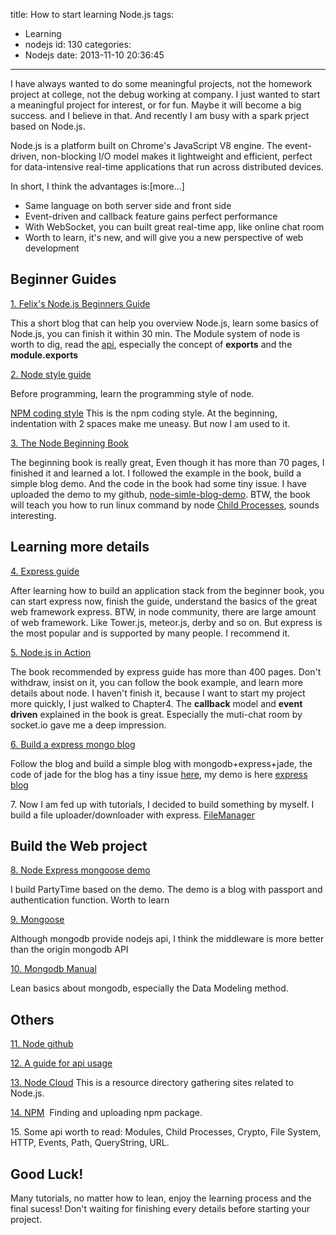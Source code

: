 title: How to start learning Node.js
tags:
  - Learning
  - nodejs
id: 130
categories:
  - Nodejs
date: 2013-11-10 20:36:45
---

I have always wanted to do some meaningful projects, not the homework project at college, not the debug working at company. I just wanted to start a meaningful project for interest, or for fun. Maybe it will become a big success. and I believe in that. And recently I am busy with a spark prject based on Node.js.

Node.js is a platform built on Chrome's JavaScript V8 engine. The event-driven, non-blocking I/O model makes it lightweight and efficient, perfect for data-intensive real-time applications that run across distributed devices.

In short, I think the advantages is:[more...]

*   Same language on both server side and front side
*   Event-driven and callback feature gains perfect performance
*   With WebSocket, you can built great real-time app, like online chat room
*   Worth to learn, it's new, and will give you a new perspective of web development

## Beginner Guides

[1\. Felix's Node.js Beginners Guide](http://nodeguide.com/beginner.html)

This a short blog that can help you overview Node.js, learn some basics of Node.js, you can finish it within 30 min.
The Module system of node is worth to dig, read the [api](http://nodejs.org/api/modules.html), especially the concept of **exports** and the **module.exports**

[2\. Node style guide](http://nodeguide.com/style.html#class-names)

Before programming, learn the programming style of node.

[NPM coding style](https://npmjs.org/doc/coding-style.html)
This is the npm coding style. At the beginning, indentation with 2 spaces make me uneasy. But now I am used to it.

[3\. The Node Beginning Book](http://www.nodebeginner.org/)

The beginning book is really great, Even though it has more than 70 pages, I finished it and learned a lot. I followed the example in the book, build a simple blog demo. And the code in the book had some tiny issue. I have uploaded the demo to my github, [node-simle-blog-demo](https://github.com/lgrcyanny/nodedemo).
BTW, the book will teach you how to run linux command by node [Child Processes](http://nodejs.org/api/child_process.html), sounds interesting.

## Learning more details

[4\. Express guide](http://expressjs.com/guide.html)

After learning how to build an application stack from the beginner book, you can start express now, finish the guide, understand the basics of the great web framework express. BTW, in node community, there are large amount of web framework. Like Tower.js, meteor.js, derby and so on. But express is the most popular and is supported by many people. I recommend it.

[5\. Node.js in Action](http://www.manning.com/cantelon/)

The book recommended by express guide has more than 400 pages. Don't withdraw, insist on it, you can follow the book example, and learn more details about node. I haven't finish it, because I want to start my project more quickly, I just walked to Chapter4.
The **callback** model and **event driven** explained in the book is great. Especially the muti-chat room by socket.io gave me a deep impression.

[6\. Build a express mongo blog](http://howtonode.org/express-mongodb)

Follow the blog and build a simple blog with mongodb+express+jade, the code of jade for the blog has a tiny issue [here](http://www.devthought.com/code/use-jade-blocks-not-layouts/), my demo is here [express blog](https://github.com/lgrcyanny/expressblog)

7\. Now I am fed up with tutorials, I decided to build something by myself. I build a file uploader/downloader with express. [FileManager](https://github.com/lgrcyanny/ExpressFileManager)

## Build the Web project

[8\. Node Express mongoose demo](https://github.com/madhums/nodejs-express-mongoose-demo)

I build PartyTime based on the demo. The demo is a blog with passport and authentication function. Worth to learn

[9\. Mongoose](http://mongoosejs.com/)

Although mongodb provide nodejs api, I think the middleware is more better than the origin mongodb API

[10\. Mongodb Manual](http://docs.mongodb.org/manual/)

Lean basics about mongodb, especially the Data Modeling method.

## Others

[11\. Node github](https://github.com/joyent/node)

[12\. A guide for api usage](http://docs.nodejitsu.com/)

[13\. Node Cloud](http://www.nodecloud.org/)
This is a resource directory gathering sites related to Node.js.

[14\. NPM](https://npmjs.org/)  Finding and uploading npm package.

15\. Some api worth to read: Modules, Child Processes, Crypto, File System, HTTP, Events, Path, QueryString, URL.

## Good Luck!

Many tutorials, no matter how to lean, enjoy the learning process and the final sucess! Don't waiting for finishing every details before starting your project.